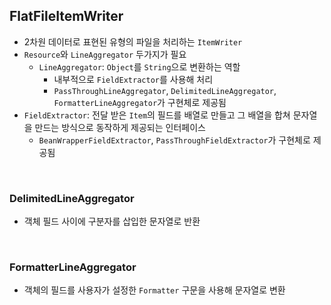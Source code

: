 ## FlatFileItemWriter
- 2차원 데이터로 표현된 유형의 파일을 처리하는 `ItemWriter`
- `Resource`와 `LineAggregator` 두가지가 필요
	- `LineAggregator`: `Object`를 `String`으로 변환하는 역할
		- 내부적으로 `FieldExtractor`를 사용해 처리
		- `PassThroughLineAggregator`, `DelimitedLineAggregator`, `FormatterLineAggregator`가 구현체로 제공됨
- `FieldExtractor`: 전달 받은 `Item`의 필드를 배열로 만들고 그 배열을 합쳐 문자열을 만드는 방식으로 동작하게 제공되는 인터페이스
	- `BeanWrapperFieldExtractor`, `PassThroughFieldExtractor`가 구현체로 제공됨

<br>

### DelimitedLineAggregator
- 객체 필드 사이에 구분자를 삽입한 문자열로 반환

<br>

### FormatterLineAggregator
- 객체의 필드를 사용자가 설정한 `Formatter` 구문을 사용해 문자열로 변환
